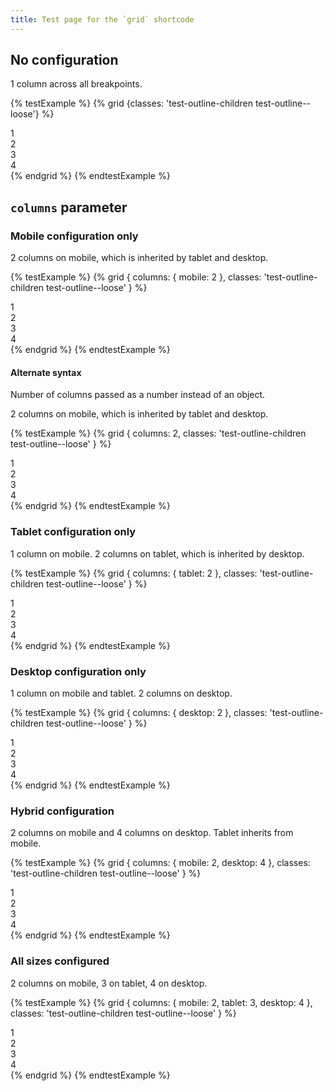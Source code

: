 ```yaml
---
title: Test page for the `grid` shortcode
---
```


## No configuration

1 column across all breakpoints.

{% testExample %}
    {% grid {classes: 'test-outline-children test-outline--loose'} %}
        <div>1</div>
        <div>2</div>
        <div>3</div>
        <div>4</div>
    {% endgrid %}
{% endtestExample %}

## `columns` parameter

### Mobile configuration only

2 columns on mobile, which is inherited by tablet and desktop.

{% testExample %}
    {% grid { columns: { mobile: 2 }, classes: 'test-outline-children test-outline--loose' } %}
        <div>1</div>
        <div>2</div>
        <div>3</div>
        <div>4</div>
    {% endgrid %}
{% endtestExample %}

#### Alternate syntax

Number of columns passed as a number instead of an object.

2 columns on mobile, which is inherited by tablet and desktop.

{% testExample %}
    {% grid { columns: 2, classes: 'test-outline-children test-outline--loose' } %}
        <div>1</div>
        <div>2</div>
        <div>3</div>
        <div>4</div>
    {% endgrid %}
{% endtestExample %}

### Tablet configuration only

1 column on mobile. 2 columns on tablet, which is inherited by desktop.

{% testExample %}
    {% grid { columns: { tablet: 2 }, classes: 'test-outline-children test-outline--loose' } %}
        <div>1</div>
        <div>2</div>
        <div>3</div>
        <div>4</div>
    {% endgrid %}
{% endtestExample %}

### Desktop configuration only

1 column on mobile and tablet. 2 columns on desktop.

{% testExample %}
    {% grid { columns: { desktop: 2 }, classes: 'test-outline-children test-outline--loose' } %}
        <div>1</div>
        <div>2</div>
        <div>3</div>
        <div>4</div>
    {% endgrid %}
{% endtestExample %}

### Hybrid configuration

2 columns on mobile and 4 columns on desktop. Tablet inherits from mobile.

{% testExample %}
    {% grid { columns: { mobile: 2, desktop: 4 }, classes: 'test-outline-children test-outline--loose' } %}
        <div>1</div>
        <div>2</div>
        <div>3</div>
        <div>4</div>
    {% endgrid %}
{% endtestExample %}

### All sizes configured

2 columns on mobile, 3 on tablet, 4 on desktop.

{% testExample %}
    {% grid { columns: { mobile: 2, tablet: 3, desktop: 4 }, classes: 'test-outline-children test-outline--loose' } %}
        <div>1</div>
        <div>2</div>
        <div>3</div>
        <div>4</div>
    {% endgrid %}
{% endtestExample %}